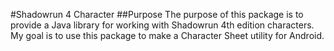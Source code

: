 #Shadowrun 4 Character
##Purpose
The purpose of this package is to provide a Java library for working with 
Shadowrun 4th edition characters. My goal is to use this package to make
a Character Sheet utility for Android.
